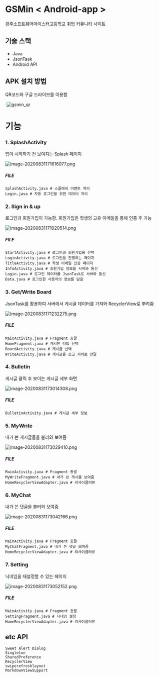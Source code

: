 # GSMin < Android-app >

광주소프트웨어마이스터고등학교 취업 커뮤니티 사이트

## 기술 스택

- Java
- JsonTask
- Android API

## APK 설치 방법

QR코드와 구글 드라이브를 이용함

​	![gsmin_qr](C:\dev\GSMin\app\release\gsmin_qr.jpg)

# 기능

### 1. SplashActivity

앱이 시작하기 전 보여지는 Splash 페이지

![image-20200831171616077.png](https://github.com/hangyeol0531/GSMin/blob/GSMin_App/README/image-20200831171616077.png?raw=true)

##### FILE

```
SplashActivity.java # 스플레쉬 이벤트 처리
Login.java # 자동 로그인을 위한 데이터 처리
```

### 2. Sign in & up

로그인과 회원가입이 가능함. 회원가입은 학생의 고유 이메일을 통해 인증 후 가능

![image-20200831171020514.png](https://github.com/hangyeol0531/GSMin/blob/GSMin_App/README/image-20200831171020514.png?raw=true)

##### FILE

```
StartActivity.java # 로그인과 회원가입을 선택
LoginActivity.java # 로그인을 진행하는 페이지
TitleActivity.java # 학생 이메일 인증 페이지
InfoActivity.java # 회원가입 정보를 서버와 통신
Login.java # 로그인 데이터를 JsonTask로 서버와 통신
Data.java # 로그인한 사용자의 정보를 담음
```

### 3. Get/Write Board

JsonTask를 활용하여 서버에서 게시글 데이터를 가져와 RecyclerView로 뿌려줌

![image-20200831171232275.png](https://github.com/hangyeol0531/GSMin/blob/GSMin_App/README/image-20200831171232275.png?raw=true)

##### FILE

```
MainActivity.java # Fragment 총괄
HomeFragment.java # 게시판 타입 선택
BoardActivity.java # 게시글 선택
WriteActivity.java # 게시글을 쓰고 서버로 전달
```

### 4.  Bulletin

게시글 클릭 후 보이는 게시글 세부 화면

![image-20200831173014308.png](https://github.com/hangyeol0531/GSMin/blob/GSMin_App/README/image-20200831173014308.png?raw=true)

##### FILE

```
BulletinActivity.java # 게시글 세부 정보
```



### 5. MyWrite

내가 쓴 게시글들을 불러와 보여줌

![image-20200831173029410.png](https://github.com/hangyeol0531/GSMin/blob/GSMin_App/README/image-20200831173029410.png?raw=true)



##### FILE

```
MainActivity.java # Fragment 총괄
MyWriteFragment.java # 내가 쓴 게시물 보여줌
HomeRecyclerViewAdapter.java # 리사이클러뷰
```



### 6. MyChat

내가 쓴 댓글을 불러와 보여줌

![image-20200831173042166.png](https://github.com/hangyeol0531/GSMin/blob/GSMin_App/README/image-20200831173042166.png?raw=true)

##### FILE

```
MainActivity.java # Fragment 총괄
MyChatFragment.java # 내가 쓴 댓글 보여줌
HomeRecyclerViewAdapter.java # 리사이클러뷰
```



### 7. Setting

닉네임을 재설정할 수 있는 페이지

![image-20200831173052152.png](https://github.com/hangyeol0531/GSMin/blob/GSMin_App/README/image-20200831173052152.png?raw=true)

##### FILE

```
MainActivity.java # Fragment 총괄
SettingFragment.java # 닉네임 설정
HomeRecyclerViewAdapter.java # 리사이클러뷰
```



## etc API

```
Sweet Alert Dialog
Singleton
SharedPreference
RecyclerView
swiperefreshlayout
MarkdownViewSupport
```
